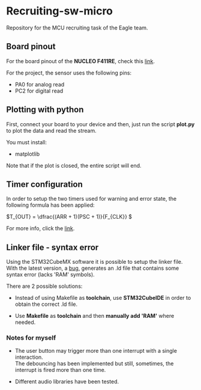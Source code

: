 # Recruiting-sw-micro

Repository for the MCU recruiting task of the Eagle team.

## Board pinout

For the board pinout of the __NUCLEO F411RE__, check this [link](https://os.mbed.com/platforms/ST-Nucleo-F411RE/).

For the project, the sensor uses the following pins:
- PA0 for analog read
- PC2 for digital read

## Plotting with python
First, connect your board to your device and then, just run
the script __plot.py__ to plot the data and read the stream.<br/>

You must install:
- matplotlib

Note that if the plot is closed, the entire script will end.

## Timer configuration
In order to setup the two timers used for warning and error state, the following formula has been applied:

$T_{OUT} = \dfrac{(ARR + 1)(PSC + 1)}{F_{CLK}} $

For more info, click the [link](https://deepbluembedded.com/stm32-timer-interrupt-hal-example-timer-mode-lab/).

## Linker file - syntax error

Using the STM32CubeMX software it is possible to setup the linker file.<br/>
With the latest version, a [bug](https://community.st.com/t5/stm32cubemx-mcus/flash-ld-syntax-error-when-upgrading-to-cubemx-v6-12-1/td-p/722343), generates an .ld file that contains some syntax error (lacks 'RAM' symbols).

There are 2 possible solutions:

- Instead of using Makefile as __toolchain__, use __STM32CubeIDE__ in order
to obtain the correct .ld file.

- Use __Makefile__ as __toolchain__ and then __manually add 'RAM'__ where needed.

### Notes for myself
- The user button may trigger more than one interrupt with a single interaction.<br/>
The debouncing has been implemented but still, sometimes, the interrupt is fired more than one time.

- Different audio libraries have been tested.